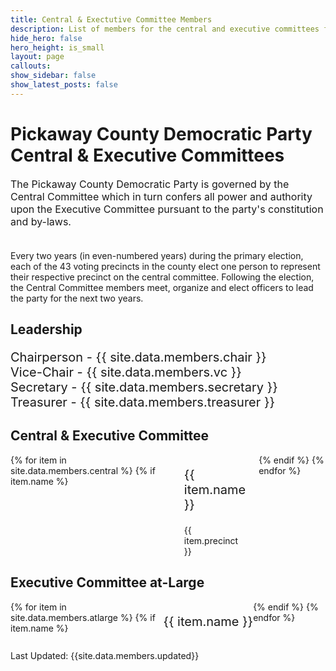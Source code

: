 ```yaml
---
title: Central & Exectutive Committee Members
description: List of members for the central and executive committees for the Pickaway County Democratic Party
hide_hero: false
hero_height: is_small
layout: page
callouts: 
show_sidebar: false
show_latest_posts: false
---
```

<style>
.grid-container {
  display: grid;
  grid-template-columns: auto auto auto auto;
}
.columns {
  gap: 3rem;
}
</style>
<h1>Pickaway County Democratic Party<br>Central & Executive Committees</h1>
<p style="font-size:16px">The Pickaway County Democratic Party is governed by the Central Committee which in turn confers all power and authority upon the Executive Committee pursuant to the party's constitution and by-laws.<br><br>

Every two years (in even-numbered years) during the primary election, each of the 43 voting precincts in the county elect one person to represent their respective precinct on the central committee.  Following the election, the Central Committee members meet, organize and elect officers to lead the party for the next two years.</p>

<h2>Leadership</h2>
<p style="font-size:20px">Chairperson - {{ site.data.members.chair }}<br>
Vice-Chair - {{ site.data.members.vc }}<br>
Secretary - {{ site.data.members.secretary }}<br>
Treasurer - {{ site.data.members.treasurer }}<br>
</p>

<h2>Central & Executive Committee</h2>
<div class="columns is-multiline">
{% for item in site.data.members.central %}
  {% if item.name %}
    <div class="is-one-quarter">
    <p style="font-size:20px">{{ item.name }}</p>
    {{ item.precinct }}
    </div>
  {% endif %}
{% endfor %}
</div>


<h2>Executive Committee at-Large</h2>
<div class="grid-container">
{% for item in site.data.members.atlarge %}
  {% if item.name %}
    <div class="block">
    <p style="font-size:20px">{{ item.name }}</p>
    </div>
  {% endif %}
{% endfor %}
</div>

Last Updated: {{site.data.members.updated}}
